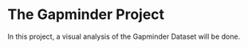 # The Gapminder Project

In this project, a visual analysis of the Gapminder Dataset will be done. 
